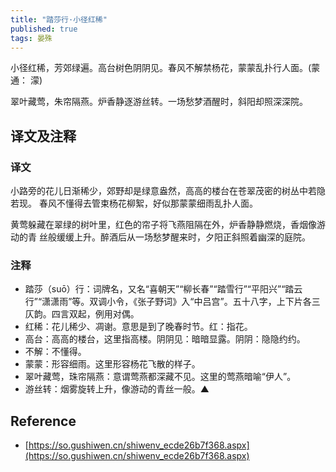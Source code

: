 ```yaml
---
title: "踏莎行·小径红稀"
published: true
tags: 晏殊
---
```


小径红稀，芳郊绿遍。高台树色阴阴见。春风不解禁杨花，蒙蒙乱扑行人面。(蒙 通：
濛)

翠叶藏莺，朱帘隔燕。炉香静逐游丝转。一场愁梦酒醒时，斜阳却照深深院。

## 译文及注释

### 译文

小路旁的花儿日渐稀少，郊野却是绿意盎然，高高的楼台在苍翠茂密的树丛中若隐若现。
春风不懂得去管束杨花柳絮，好似那蒙蒙细雨乱扑人面。

黄莺躲藏在翠绿的树叶里，红色的帘子将飞燕阻隔在外，炉香静静燃烧，香烟像游动的青
丝般缓缓上升。醉酒后从一场愁梦醒来时，夕阳正斜照着幽深的庭院。

### 注释

- 踏莎（suō）行：词牌名，又名“喜朝天”“柳长春”“踏雪行”“平阳兴”“踏云行”“潇潇雨”等。双调小令，《张子野词》入“中吕宫”。五十八字，上下片各三仄韵。四言双起，例用对偶。
- 红稀：花儿稀少、凋谢。意思是到了晚春时节。红：指花。
- 高台：高高的楼台，这里指高楼。阴阴见：暗暗显露。阴阴：隐隐约约。
- 不解：不懂得。
- 蒙蒙：形容细雨。这里形容杨花飞散的样子。
- 翠叶藏莺，珠帘隔燕：意谓莺燕都深藏不见。这里的莺燕暗喻“伊人”。
- 游丝转：烟雾旋转上升，像游动的青丝一般。▲

## Reference

- [https://so.gushiwen.cn/shiwenv_ecde26b7f368.aspx](https://so.gushiwen.cn/shiwenv_ecde26b7f368.aspx)